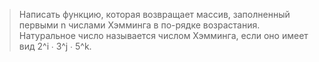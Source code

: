 > Написать функцию, которая возвращает массив, заполненный первыми n числами Хэмминга в по-рядке возрастания. Натуральное число называется числом Хэмминга, если оно имеет вид 2^i ∙ 3^j ∙ 5^k.
